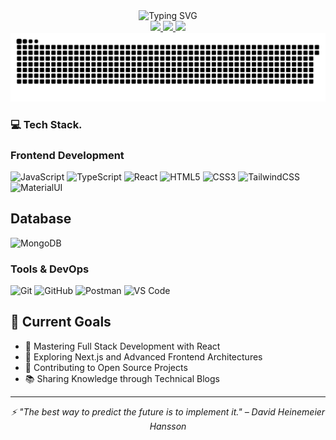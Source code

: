 <div align="center">
  <img src="https://readme-typing-svg.demolab.com?font=Fira+Code&size=30&duration=3000&pause=1000&color=5865F2&width=300&lines=Hi+👋+I'm+Ozodbek;Web+Developer" alt="Typing SVG" />
</div>

<div align="center">
  <a href="">
    <img src="https://img.shields.io/badge/Email-D14836?style=for-the-badge&logo=gmail&logoColor=white" />
  </a>
  <a href="https://www.linkedin.com/in/ozodbek-tursunaliyev/">
    <img src="https://img.shields.io/badge/LinkedIn-0077B5?style=for-the-badge&logo=linkedin&logoColor=white" />
  </a>
  <a href="https://t.me/ozodbek_dv">
    <img src="https://img.shields.io/badge/Telegram-2CA5E0?style=for-the-badge&logo=telegram&logoColor=white" />
  </a>
</div>



<picture>
  <source media="(prefers-color-scheme: dark)" srcset="https://raw.githubusercontent.com/neKamita/neKamita/output/github-snake-dark.svg" />
  <source media="(prefers-color-scheme: light)" srcset="https://raw.githubusercontent.com/neKamita/neKamita/output/github-snake.svg" />
  <img alt="github-snake" src="https://raw.githubusercontent.com/neKamita/neKamita/output/github-snake.svg" />
</picture>

### 💻 Tech Stack.

### Frontend Development
![JavaScript](https://img.shields.io/badge/JavaScript-F7DF1E?style=for-the-badge&logo=javascript&logoColor=black)
![TypeScript](https://img.shields.io/badge/TypeScript-007ACC?style=for-the-badge&logo=typescript&logoColor=white)
![React](https://img.shields.io/badge/React-20232A?style=for-the-badge&logo=react&logoColor=61DAFB)
![HTML5](https://img.shields.io/badge/HTML5-E34F26?style=for-the-badge&logo=html5&logoColor=white)
![CSS3](https://img.shields.io/badge/CSS3-1572B6?style=for-the-badge&logo=css3&logoColor=white)
![TailwindCSS](https://img.shields.io/badge/Tailwind_CSS-38B2AC?style=for-the-badge&logo=tailwind-css&logoColor=white)
![MaterialUI](https://img.shields.io/badge/Material--UI-0081CB?style=for-the-badge&logo=material-ui&logoColor=white)

## Database
![MongoDB](https://img.shields.io/badge/MongoDB-4EA94B?style=for-the-badge&logo=mongodb&logoColor=white)

### Tools & DevOps
![Git](https://img.shields.io/badge/GIT-E44C30?style=for-the-badge&logo=git&logoColor=white)
![GitHub](https://img.shields.io/badge/GitHub-100000?style=for-the-badge&logo=github&logoColor=white)
![Postman](https://img.shields.io/badge/Postman-FF6C37?style=for-the-badge&logo=postman&logoColor=white)
![VS Code](https://img.shields.io/badge/VS_Code-007ACC?style=for-the-badge&logo=visual-studio-code&logoColor=white)


## 🎯 Current Goals

- 🔭 Mastering Full Stack Development with React 
- 🌱 Exploring Next.js and Advanced Frontend Architectures
- 👯 Contributing to Open Source Projects
- 📚 Sharing Knowledge through Technical Blogs

---

<div align="center">
  <i>⚡ "The best way to predict the future is to implement it." – David Heinemeier Hansson</i>
</div>
